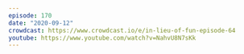 ```yaml
---
episode: 170
date: "2020-09-12"
crowdcast: https://www.crowdcast.io/e/in-lieu-of-fun-episode-64
youtube: https://www.youtube.com/watch?v=NahvU8N7sKk
---
```

